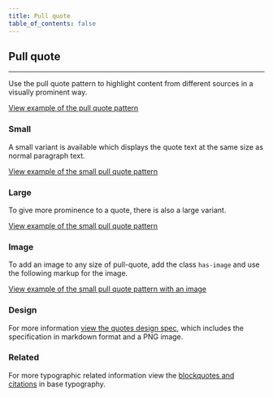 ```yaml
---
title: Pull quote
table_of_contents: false
---
```


## Pull quote

<hr>

Use the pull quote pattern to highlight content from different sources in a
visually prominent way.

<a href="https://vanilla-framework.github.io/vanilla-framework/examples/patterns/pull-quotes/default/"
    class="js-example">
View example of the pull quote pattern
</a>

### Small

A small variant is available which displays the quote text at the same size as normal paragraph text.

<a href="https://vanilla-framework.github.io/vanilla-framework/examples/patterns/pull-quotes/small/"
    class="js-example">
View example of the small pull quote pattern
</a>

### Large

To give more prominence to a quote, there is also a large variant.

<a href="https://vanilla-framework.github.io/vanilla-framework/examples/patterns/pull-quotes/large/"
    class="js-example">
View example of the small pull quote pattern
</a>

### Image

To add an image to any size of pull-quote, add the class `has-image` and use the following markup for the image.

<a href="https://vanilla-framework.github.io/vanilla-framework/examples/patterns/pull-quotes/default-image/"
    class="js-example">
View example of the small pull quote pattern with an image
</a>

### Design

For more information [view the quotes design spec](https://github.com/ubuntudesign/vanilla-design/tree/master/Pull%20quote), which includes the specification in markdown format and a PNG image.

### Related

For more typographic related information view the [blockquotes and citations](https://docs.vanillaframework.io/en/base/typography#blockquotes-and-citations) in base typography.

